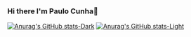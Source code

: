 ### Hi there I'm Paulo Cunha👋

[![Anurag's GitHub stats-Dark](https://github-readme-stats.vercel.app/api?username=paulofranklins2&show_icons=true&theme=dark#gh-dark-mode-only)](https://github.com/anuraghazra/github-readme-stats#gh-dark-mode-only)
[![Anurag's GitHub stats-Light](https://github-readme-stats.vercel.app/api?username=paulofranklins2&show_icons=true&theme=default#gh-light-mode-only)](https://github.com/anuraghazra/github-readme-stats#gh-light-mode-only)
